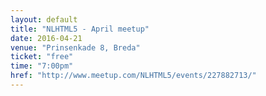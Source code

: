 ```yaml
---
layout: default
title: "NLHTML5 - April meetup"
date: 2016-04-21
venue: "Prinsenkade 8, Breda"
ticket: "free"
time: "7:00pm"
href: "http://www.meetup.com/NLHTML5/events/227882713/"
---
```

